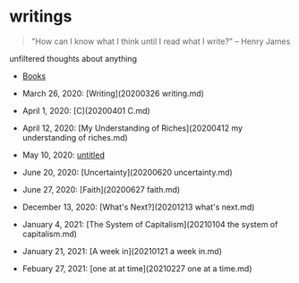 # writings

> "How can I know what I think until I read what I write?" – Henry James

unfiltered thoughts about anything

- [Books](./books.md)

- March 26, 2020: [Writing](20200326 writing.md)
- April 1, 2020: [C](20200401 C.md)
- April 12, 2020: [My Understanding of Riches](20200412 my understanding of riches.md)
- May 10, 2020: [untitled](20200510.md)
- June 20, 2020: [Uncertainty](20200620 uncertainty.md)
- June 27, 2020: [Faith](20200627 faith.md)
- December 13, 2020: [What's Next?](20201213 what's next.md)
- January 4, 2021: [The System of Capitalism](20210104 the system of capitalism.md)
- January 21, 2021: [A week in](20210121 a week in.md)
- Febuary 27, 2021: [one at at time](20210227 one at a time.md)
